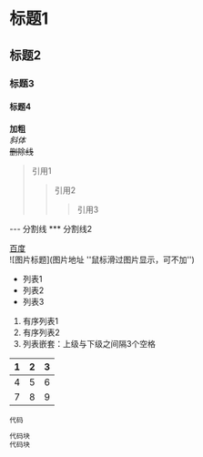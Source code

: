 # 标题1
## 标题2
### 标题3
#### 标题4

**加粗**  
*斜体*  
~~删除线~~

> 引用1
>> 引用2
>>> 引用3

--- 分割线
*** 分割线2

[百度](http://baidu.com)  
![图片标题](图片地址 ''鼠标滑过图片显示，可不加'')  

- 列表1
- 列表2
- 列表3
  
1. 有序列表1
2. 有序列表2
3. 列表嵌套：上级与下级之间隔3个空格

1|2|3
:-|:-:|-:
4|5|6
7|8|9

`代码`
```python
代码块
代码块
```
